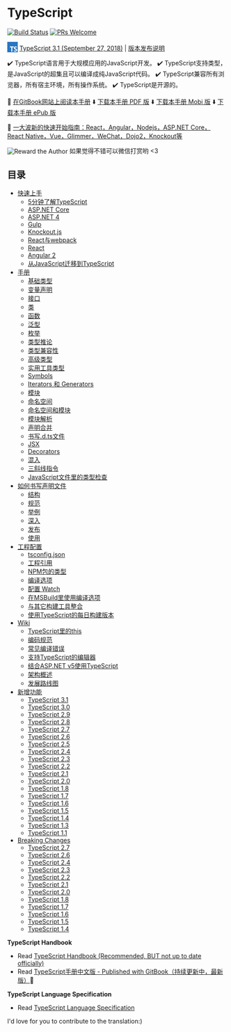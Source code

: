 # TypeScript

[![Build Status](https://travis-ci.org/zhongsp/TypeScript.svg?branch=master)](https://travis-ci.org/zhongsp/TypeScript) [![PRs Welcome](https://img.shields.io/badge/PRs-welcome-brightgreen.svg?style=flat-square)](http://makeapullrequest.com)

<img src="./misc/ts_logo.jpg" alt="TypeScript" width="24px" height="24px" style="vertical-align: bottom;">  [TypeScript 3.1 (September 27, 2018)](https://blogs.msdn.microsoft.com/typescript/2018/09/27/announcing-typescript-3-1/)
|
[版本发布说明](./doc/release-notes/TypeScript%203.1.md)

:heavy_check_mark: TypeScript语言用于大规模应用的JavaScript开发。  :heavy_check_mark: TypeScript支持类型，是JavaScript的超集且可以编译成纯JavaScript代码。  :heavy_check_mark: TypeScript兼容所有浏览器，所有宿主环境，所有操作系统。  :heavy_check_mark: TypeScript是开源的。

:book: [在GitBook网站上阅读本手册](http://zhongsp.gitbooks.io/typescript-handbook/content/)  :arrow_down: [下载本手册 PDF 版](https://legacy.gitbook.com/download/pdf/book/zhongsp/typescript-handbook)  :arrow_down: [下载本手册 Mobi 版](https://legacy.gitbook.com/download/mobi/book/zhongsp/typescript-handbook)  :arrow_down: [下载本手册 ePub 版](https://legacy.gitbook.com/download/epub/book/zhongsp/typescript-handbook)

:link: [一大波新的快速开始指南：React，Angular，Nodejs，ASP.NET Core，React Native，Vue，Glimmer，WeChat，Dojo2，Knockout等](./doc/quick-start/README.md)

<img src="./misc/reward.jpg" alt="Reward the Author" width="300px" height="300px" style="vertical-align: bottom;">  如果觉得不错可以微信打赏哟 <3

## 目录

* [快速上手](./doc/handbook/tutorials/README.md)
  * [5分钟了解TypeScript](./doc/handbook/tutorials/TypeScript%20in%205%20minutes.md)
  * [ASP.NET Core](./doc/handbook/tutorials/ASP.NET%20Core.md)
  * [ASP.NET 4](./doc/handbook/tutorials/ASP.NET%204.md)
  * [Gulp](./doc/handbook/tutorials/Gulp.md)
  * [Knockout.js](./doc/handbook/tutorials/Knockout.md)
  * [React与webpack](./doc/handbook/tutorials/React%20&%20Webpack.md)
  * [React](./doc/handbook/tutorials/React.md)
  * [Angular 2](./doc/handbook/tutorials/Angular%202.md)
  * [从JavaScript迁移到TypeScript](./doc/handbook/tutorials/Migrating%20from%20JavaScript.md)
* [手册](./doc/handbook/README.md)
  * [基础类型](./doc/handbook/Basic%20Types.md)
  * [变量声明](./doc/handbook/Variable%20Declarations.md)
  * [接口](./doc/handbook/Interfaces.md)
  * [类](./doc/handbook/Classes.md)
  * [函数](./doc/handbook/Functions.md)
  * [泛型](./doc/handbook/Generics.md)
  * [枚举](./doc/handbook/Enums.md)
  * [类型推论](./doc/handbook/Type%20Inference.md)
  * [类型兼容性](./doc/handbook/Type%20Compatibility.md)
  * [高级类型](./doc/handbook/Advanced%20Types.md)
  * [实用工具类型](./doc/handbook/Utility%20Types.md)
  * [Symbols](./doc/handbook/Symbols.md)
  * [Iterators 和 Generators](./doc/handbook/Iterators%20and%20Generators.md)
  * [模块](./doc/handbook/Modules.md)
  * [命名空间](./doc/handbook/Namespaces.md)
  * [命名空间和模块](./doc/handbook/Namespaces%20and%20Modules.md)
  * [模块解析](./doc/handbook/Module%20Resolution.md)
  * [声明合并](./doc/handbook/Declaration%20Merging.md)
  * [书写.d.ts文件](./doc/handbook/Writing%20Definition%20Files.md)
  * [JSX](./doc/handbook/JSX.md)
  * [Decorators](./doc/handbook/Decorators.md)
  * [混入](./doc/handbook/Mixins.md)
  * [三斜线指令](./doc/handbook/Triple-Slash%20Directives.md)
  * [JavaScript文件里的类型检查](./doc/handbook/Type%20Checking%20JavaScript%20Files.md)
* [如何书写声明文件](./doc/handbook/declaration%20files/Introduction.md)
  * [结构](./doc/handbook/declaration%20files/Library%20Structures.md)
  * [规范](./doc/handbook/declaration%20files/Do's%20and%20Don'ts.md)
  * [举例](./doc/handbook/declaration%20files/By%20Example.md)
  * [深入](./doc/handbook/declaration%20files/Deep%20Dive.md)
  * [发布](./doc/handbook/declaration%20files/Publishing.md)
  * [使用](./doc/handbook/declaration%20files/Consumption.md)
* [工程配置](./doc/handbook/tsconfig.json.md)
  * [tsconfig.json](./doc/handbook/tsconfig.json.md)
  * [工程引用](./doc/handbook/Project%20References.md)
  * [NPM包的类型](./doc/handbook/Typings%20for%20NPM%20Packages.md)
  * [编译选项](./doc/handbook/Compiler%20Options.md)
  * [配置 Watch](./doc/handbook/Configuring%20Watch.md)
  * [在MSBuild里使用编译选项](./doc/handbook/Compiler%20Options%20in%20MSBuild.md)
  * [与其它构建工具整合](./doc/handbook/Integrating%20with%20Build%20Tools.md)
  * [使用TypeScript的每日构建版本](./doc/handbook/Nightly%20Builds.md)
* [Wiki](./doc/wiki/README.md)
  * [TypeScript里的this](./doc/wiki/this-in-TypeScript.md)
  * [编码规范](./doc/wiki/coding_guidelines.md)
  * [常见编译错误](./doc/wiki/Common%20Errors.md)
  * [支持TypeScript的编辑器](./doc/wiki/TypeScript-Editor-Support.md)
  * [结合ASP.NET v5使用TypeScript](./doc/wiki/Using-TypeScript-With-ASP.NET-5.md)
  * [架构概述](./doc/wiki/Architectural-Overview.md)
  * [发展路线图](./doc/wiki/Roadmap.md)
* [新增功能](./doc/release-notes/README.md)
  * [TypeScript 3.1](./doc/release-notes/TypeScript%203.1.md)
  * [TypeScript 3.0](./doc/release-notes/TypeScript%203.0.md)
  * [TypeScript 2.9](./doc/release-notes/TypeScript%202.9.md)
  * [TypeScript 2.8](./doc/release-notes/TypeScript%202.8.md)
  * [TypeScript 2.7](./doc/release-notes/TypeScript%202.7.md)
  * [TypeScript 2.6](./doc/release-notes/TypeScript%202.6.md)
  * [TypeScript 2.5](./doc/release-notes/TypeScript%202.5.md)
  * [TypeScript 2.4](./doc/release-notes/TypeScript%202.4.md)
  * [TypeScript 2.3](./doc/release-notes/TypeScript%202.3.md)
  * [TypeScript 2.2](./doc/release-notes/TypeScript%202.2.md)
  * [TypeScript 2.1](./doc/release-notes/TypeScript%202.1.md)
  * [TypeScript 2.0](./doc/release-notes/TypeScript%202.0.md)
  * [TypeScript 1.8](./doc/release-notes/TypeScript%201.8.md)
  * [TypeScript 1.7](./doc/release-notes/TypeScript%201.7.md)
  * [TypeScript 1.6](./doc/release-notes/TypeScript%201.6.md)
  * [TypeScript 1.5](./doc/release-notes/TypeScript%201.5.md)
  * [TypeScript 1.4](./doc/release-notes/TypeScript%201.4.md)
  * [TypeScript 1.3](./doc/release-notes/TypeScript%201.3.md)
  * [TypeScript 1.1](./doc/release-notes/TypeScript%201.1.md)
* [Breaking Changes](./doc/breaking-changes/breaking-changes.md)
  * [TypeScript 2.7](./doc/breaking-changes/TypeScript%202.7.md)
  * [TypeScript 2.6](./doc/breaking-changes/TypeScript%202.6.md)
  * [TypeScript 2.4](./doc/breaking-changes/TypeScript%202.4.md)
  * [TypeScript 2.3](./doc/breaking-changes/TypeScript%202.3.md)
  * [TypeScript 2.2](./doc/breaking-changes/TypeScript%202.2.md)
  * [TypeScript 2.1](./doc/breaking-changes/TypeScript%202.1.md)
  * [TypeScript 2.0](./doc/breaking-changes/TypeScript%202.0.md)
  * [TypeScript 1.8](./doc/breaking-changes/TypeScript%201.8.md)
  * [TypeScript 1.7](./doc/breaking-changes/TypeScript%201.7.md)
  * [TypeScript 1.6](./doc/breaking-changes/TypeScript%201.6.md)
  * [TypeScript 1.5](./doc/breaking-changes/TypeScript%201.5.md)
  * [TypeScript 1.4](./doc/breaking-changes/TypeScript%201.4.md)

**TypeScript Handbook**

* Read [TypeScript Handbook (Recommended, BUT not up to date officially)](http://www.typescriptlang.org/Handbook)
* Read [TypeScript手册中文版 - Published with GitBook（持续更新中，最新版）](http://zhongsp.gitbooks.io/typescript-handbook/content/):book:

**TypeScript Language Specification**

* Read [TypeScript Language Specification](https://github.com/Microsoft/TypeScript/blob/master/doc/spec.md)

I'd love for you to contribute to the translation:)
